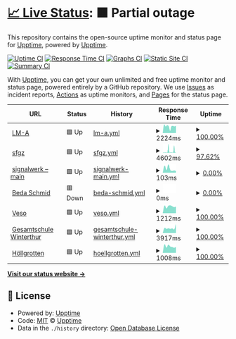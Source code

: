 # [📈 Live Status](https://uptime.signalwerk.ch): <!--live status--> **🟧 Partial outage**

This repository contains the open-source uptime monitor and status page for [Upptime](https://upptime.js.org), powered by [Upptime](https://github.com/upptime/upptime).

[![Uptime CI](https://github.com/signalwerk/upptime/workflows/Uptime%20CI/badge.svg)](https://github.com/signalwerk/upptime/actions?query=workflow%3A%22Uptime+CI%22)
[![Response Time CI](https://github.com/signalwerk/upptime/workflows/Response%20Time%20CI/badge.svg)](https://github.com/signalwerk/upptime/actions?query=workflow%3A%22Response+Time+CI%22)
[![Graphs CI](https://github.com/signalwerk/upptime/workflows/Graphs%20CI/badge.svg)](https://github.com/signalwerk/upptime/actions?query=workflow%3A%22Graphs+CI%22)
[![Static Site CI](https://github.com/signalwerk/upptime/workflows/Static%20Site%20CI/badge.svg)](https://github.com/signalwerk/upptime/actions?query=workflow%3A%22Static+Site+CI%22)
[![Summary CI](https://github.com/signalwerk/upptime/workflows/Summary%20CI/badge.svg)](https://github.com/signalwerk/upptime/actions?query=workflow%3A%22Summary+CI%22)

With [Upptime](https://upptime.js.org), you can get your own unlimited and free uptime monitor and status page, powered entirely by a GitHub repository. We use [Issues](https://github.com/upptime/upptime/issues) as incident reports, [Actions](https://github.com/signalwerk/upptime/actions) as uptime monitors, and [Pages](https://uptime.signalwerk.ch) for the status page.

<!--start: status pages-->
<!-- This summary is generated by Upptime (https://github.com/upptime/upptime) -->
<!-- Do not edit this manually, your changes will be overwritten -->
<!-- prettier-ignore -->
| URL | Status | History | Response Time | Uptime |
| --- | ------ | ------- | ------------- | ------ |
| <img alt="" src="https://icons.duckduckgo.com/ip3/lm-a.ch.ico" height="13"> [LM-A](https://lm-a.ch/) | 🟩 Up | [lm-a.yml](https://github.com/signalwerk/uptime/commits/HEAD/history/lm-a.yml) | <details><summary><img alt="Response time graph" src="./graphs/lm-a/response-time-week.png" height="20"> 2224ms</summary><br><a href="https://uptime.signalwerk.ch/history/lm-a"><img alt="Response time 978" src="https://img.shields.io/endpoint?url=https%3A%2F%2Fraw.githubusercontent.com%2Fsignalwerk%2Fuptime%2FHEAD%2Fapi%2Flm-a%2Fresponse-time.json"></a><br><a href="https://uptime.signalwerk.ch/history/lm-a"><img alt="24-hour response time 2413" src="https://img.shields.io/endpoint?url=https%3A%2F%2Fraw.githubusercontent.com%2Fsignalwerk%2Fuptime%2FHEAD%2Fapi%2Flm-a%2Fresponse-time-day.json"></a><br><a href="https://uptime.signalwerk.ch/history/lm-a"><img alt="7-day response time 2224" src="https://img.shields.io/endpoint?url=https%3A%2F%2Fraw.githubusercontent.com%2Fsignalwerk%2Fuptime%2FHEAD%2Fapi%2Flm-a%2Fresponse-time-week.json"></a><br><a href="https://uptime.signalwerk.ch/history/lm-a"><img alt="30-day response time 2419" src="https://img.shields.io/endpoint?url=https%3A%2F%2Fraw.githubusercontent.com%2Fsignalwerk%2Fuptime%2FHEAD%2Fapi%2Flm-a%2Fresponse-time-month.json"></a><br><a href="https://uptime.signalwerk.ch/history/lm-a"><img alt="1-year response time 1061" src="https://img.shields.io/endpoint?url=https%3A%2F%2Fraw.githubusercontent.com%2Fsignalwerk%2Fuptime%2FHEAD%2Fapi%2Flm-a%2Fresponse-time-year.json"></a></details> | <details><summary><a href="https://uptime.signalwerk.ch/history/lm-a">100.00%</a></summary><a href="https://uptime.signalwerk.ch/history/lm-a"><img alt="All-time uptime 99.90%" src="https://img.shields.io/endpoint?url=https%3A%2F%2Fraw.githubusercontent.com%2Fsignalwerk%2Fuptime%2FHEAD%2Fapi%2Flm-a%2Fuptime.json"></a><br><a href="https://uptime.signalwerk.ch/history/lm-a"><img alt="24-hour uptime 100.00%" src="https://img.shields.io/endpoint?url=https%3A%2F%2Fraw.githubusercontent.com%2Fsignalwerk%2Fuptime%2FHEAD%2Fapi%2Flm-a%2Fuptime-day.json"></a><br><a href="https://uptime.signalwerk.ch/history/lm-a"><img alt="7-day uptime 100.00%" src="https://img.shields.io/endpoint?url=https%3A%2F%2Fraw.githubusercontent.com%2Fsignalwerk%2Fuptime%2FHEAD%2Fapi%2Flm-a%2Fuptime-week.json"></a><br><a href="https://uptime.signalwerk.ch/history/lm-a"><img alt="30-day uptime 100.00%" src="https://img.shields.io/endpoint?url=https%3A%2F%2Fraw.githubusercontent.com%2Fsignalwerk%2Fuptime%2FHEAD%2Fapi%2Flm-a%2Fuptime-month.json"></a><br><a href="https://uptime.signalwerk.ch/history/lm-a"><img alt="1-year uptime 99.88%" src="https://img.shields.io/endpoint?url=https%3A%2F%2Fraw.githubusercontent.com%2Fsignalwerk%2Fuptime%2FHEAD%2Fapi%2Flm-a%2Fuptime-year.json"></a></details>
| <img alt="" src="https://icons.duckduckgo.com/ip3/sfgz.ch.ico" height="13"> [sfgz](https://sfgz.ch/) | 🟩 Up | [sfgz.yml](https://github.com/signalwerk/uptime/commits/HEAD/history/sfgz.yml) | <details><summary><img alt="Response time graph" src="./graphs/sfgz/response-time-week.png" height="20"> 4602ms</summary><br><a href="https://uptime.signalwerk.ch/history/sfgz"><img alt="Response time 1189" src="https://img.shields.io/endpoint?url=https%3A%2F%2Fraw.githubusercontent.com%2Fsignalwerk%2Fuptime%2FHEAD%2Fapi%2Fsfgz%2Fresponse-time.json"></a><br><a href="https://uptime.signalwerk.ch/history/sfgz"><img alt="24-hour response time 8644" src="https://img.shields.io/endpoint?url=https%3A%2F%2Fraw.githubusercontent.com%2Fsignalwerk%2Fuptime%2FHEAD%2Fapi%2Fsfgz%2Fresponse-time-day.json"></a><br><a href="https://uptime.signalwerk.ch/history/sfgz"><img alt="7-day response time 4602" src="https://img.shields.io/endpoint?url=https%3A%2F%2Fraw.githubusercontent.com%2Fsignalwerk%2Fuptime%2FHEAD%2Fapi%2Fsfgz%2Fresponse-time-week.json"></a><br><a href="https://uptime.signalwerk.ch/history/sfgz"><img alt="30-day response time 2268" src="https://img.shields.io/endpoint?url=https%3A%2F%2Fraw.githubusercontent.com%2Fsignalwerk%2Fuptime%2FHEAD%2Fapi%2Fsfgz%2Fresponse-time-month.json"></a><br><a href="https://uptime.signalwerk.ch/history/sfgz"><img alt="1-year response time 1270" src="https://img.shields.io/endpoint?url=https%3A%2F%2Fraw.githubusercontent.com%2Fsignalwerk%2Fuptime%2FHEAD%2Fapi%2Fsfgz%2Fresponse-time-year.json"></a></details> | <details><summary><a href="https://uptime.signalwerk.ch/history/sfgz">97.62%</a></summary><a href="https://uptime.signalwerk.ch/history/sfgz"><img alt="All-time uptime 98.93%" src="https://img.shields.io/endpoint?url=https%3A%2F%2Fraw.githubusercontent.com%2Fsignalwerk%2Fuptime%2FHEAD%2Fapi%2Fsfgz%2Fuptime.json"></a><br><a href="https://uptime.signalwerk.ch/history/sfgz"><img alt="24-hour uptime 96.00%" src="https://img.shields.io/endpoint?url=https%3A%2F%2Fraw.githubusercontent.com%2Fsignalwerk%2Fuptime%2FHEAD%2Fapi%2Fsfgz%2Fuptime-day.json"></a><br><a href="https://uptime.signalwerk.ch/history/sfgz"><img alt="7-day uptime 97.62%" src="https://img.shields.io/endpoint?url=https%3A%2F%2Fraw.githubusercontent.com%2Fsignalwerk%2Fuptime%2FHEAD%2Fapi%2Fsfgz%2Fuptime-week.json"></a><br><a href="https://uptime.signalwerk.ch/history/sfgz"><img alt="30-day uptime 99.45%" src="https://img.shields.io/endpoint?url=https%3A%2F%2Fraw.githubusercontent.com%2Fsignalwerk%2Fuptime%2FHEAD%2Fapi%2Fsfgz%2Fuptime-month.json"></a><br><a href="https://uptime.signalwerk.ch/history/sfgz"><img alt="1-year uptime 98.02%" src="https://img.shields.io/endpoint?url=https%3A%2F%2Fraw.githubusercontent.com%2Fsignalwerk%2Fuptime%2FHEAD%2Fapi%2Fsfgz%2Fuptime-year.json"></a></details>
| <img alt="" src="https://icons.duckduckgo.com/ip3/signalwerk.ch.ico" height="13"> [signalwerk – main](https://signalwerk.ch/) | 🟩 Up | [signalwerk-main.yml](https://github.com/signalwerk/uptime/commits/HEAD/history/signalwerk-main.yml) | <details><summary><img alt="Response time graph" src="./graphs/signalwerk-main/response-time-week.png" height="20"> 103ms</summary><br><a href="https://uptime.signalwerk.ch/history/signalwerk-main"><img alt="Response time 148" src="https://img.shields.io/endpoint?url=https%3A%2F%2Fraw.githubusercontent.com%2Fsignalwerk%2Fuptime%2FHEAD%2Fapi%2Fsignalwerk-main%2Fresponse-time.json"></a><br><a href="https://uptime.signalwerk.ch/history/signalwerk-main"><img alt="24-hour response time 45" src="https://img.shields.io/endpoint?url=https%3A%2F%2Fraw.githubusercontent.com%2Fsignalwerk%2Fuptime%2FHEAD%2Fapi%2Fsignalwerk-main%2Fresponse-time-day.json"></a><br><a href="https://uptime.signalwerk.ch/history/signalwerk-main"><img alt="7-day response time 103" src="https://img.shields.io/endpoint?url=https%3A%2F%2Fraw.githubusercontent.com%2Fsignalwerk%2Fuptime%2FHEAD%2Fapi%2Fsignalwerk-main%2Fresponse-time-week.json"></a><br><a href="https://uptime.signalwerk.ch/history/signalwerk-main"><img alt="30-day response time 137" src="https://img.shields.io/endpoint?url=https%3A%2F%2Fraw.githubusercontent.com%2Fsignalwerk%2Fuptime%2FHEAD%2Fapi%2Fsignalwerk-main%2Fresponse-time-month.json"></a><br><a href="https://uptime.signalwerk.ch/history/signalwerk-main"><img alt="1-year response time 151" src="https://img.shields.io/endpoint?url=https%3A%2F%2Fraw.githubusercontent.com%2Fsignalwerk%2Fuptime%2FHEAD%2Fapi%2Fsignalwerk-main%2Fresponse-time-year.json"></a></details> | <details><summary><a href="https://uptime.signalwerk.ch/history/signalwerk-main">0.00%</a></summary><a href="https://uptime.signalwerk.ch/history/signalwerk-main"><img alt="All-time uptime 50.96%" src="https://img.shields.io/endpoint?url=https%3A%2F%2Fraw.githubusercontent.com%2Fsignalwerk%2Fuptime%2FHEAD%2Fapi%2Fsignalwerk-main%2Fuptime.json"></a><br><a href="https://uptime.signalwerk.ch/history/signalwerk-main"><img alt="24-hour uptime 0.00%" src="https://img.shields.io/endpoint?url=https%3A%2F%2Fraw.githubusercontent.com%2Fsignalwerk%2Fuptime%2FHEAD%2Fapi%2Fsignalwerk-main%2Fuptime-day.json"></a><br><a href="https://uptime.signalwerk.ch/history/signalwerk-main"><img alt="7-day uptime 0.00%" src="https://img.shields.io/endpoint?url=https%3A%2F%2Fraw.githubusercontent.com%2Fsignalwerk%2Fuptime%2FHEAD%2Fapi%2Fsignalwerk-main%2Fuptime-week.json"></a><br><a href="https://uptime.signalwerk.ch/history/signalwerk-main"><img alt="30-day uptime 0.00%" src="https://img.shields.io/endpoint?url=https%3A%2F%2Fraw.githubusercontent.com%2Fsignalwerk%2Fuptime%2FHEAD%2Fapi%2Fsignalwerk-main%2Fuptime-month.json"></a><br><a href="https://uptime.signalwerk.ch/history/signalwerk-main"><img alt="1-year uptime 0.00%" src="https://img.shields.io/endpoint?url=https%3A%2F%2Fraw.githubusercontent.com%2Fsignalwerk%2Fuptime%2FHEAD%2Fapi%2Fsignalwerk-main%2Fuptime-year.json"></a></details>
| <img alt="" src="https://icons.duckduckgo.com/ip3/bedaschmid.ch.ico" height="13"> [Beda Schmid](https://bedaschmid.ch/) | 🟥 Down | [beda-schmid.yml](https://github.com/signalwerk/uptime/commits/HEAD/history/beda-schmid.yml) | <details><summary><img alt="Response time graph" src="./graphs/beda-schmid/response-time-week.png" height="20"> 0ms</summary><br><a href="https://uptime.signalwerk.ch/history/beda-schmid"><img alt="Response time 745" src="https://img.shields.io/endpoint?url=https%3A%2F%2Fraw.githubusercontent.com%2Fsignalwerk%2Fuptime%2FHEAD%2Fapi%2Fbeda-schmid%2Fresponse-time.json"></a><br><a href="https://uptime.signalwerk.ch/history/beda-schmid"><img alt="24-hour response time 0" src="https://img.shields.io/endpoint?url=https%3A%2F%2Fraw.githubusercontent.com%2Fsignalwerk%2Fuptime%2FHEAD%2Fapi%2Fbeda-schmid%2Fresponse-time-day.json"></a><br><a href="https://uptime.signalwerk.ch/history/beda-schmid"><img alt="7-day response time 0" src="https://img.shields.io/endpoint?url=https%3A%2F%2Fraw.githubusercontent.com%2Fsignalwerk%2Fuptime%2FHEAD%2Fapi%2Fbeda-schmid%2Fresponse-time-week.json"></a><br><a href="https://uptime.signalwerk.ch/history/beda-schmid"><img alt="30-day response time 0" src="https://img.shields.io/endpoint?url=https%3A%2F%2Fraw.githubusercontent.com%2Fsignalwerk%2Fuptime%2FHEAD%2Fapi%2Fbeda-schmid%2Fresponse-time-month.json"></a><br><a href="https://uptime.signalwerk.ch/history/beda-schmid"><img alt="1-year response time 708" src="https://img.shields.io/endpoint?url=https%3A%2F%2Fraw.githubusercontent.com%2Fsignalwerk%2Fuptime%2FHEAD%2Fapi%2Fbeda-schmid%2Fresponse-time-year.json"></a></details> | <details><summary><a href="https://uptime.signalwerk.ch/history/beda-schmid">0.00%</a></summary><a href="https://uptime.signalwerk.ch/history/beda-schmid"><img alt="All-time uptime 67.47%" src="https://img.shields.io/endpoint?url=https%3A%2F%2Fraw.githubusercontent.com%2Fsignalwerk%2Fuptime%2FHEAD%2Fapi%2Fbeda-schmid%2Fuptime.json"></a><br><a href="https://uptime.signalwerk.ch/history/beda-schmid"><img alt="24-hour uptime 0.00%" src="https://img.shields.io/endpoint?url=https%3A%2F%2Fraw.githubusercontent.com%2Fsignalwerk%2Fuptime%2FHEAD%2Fapi%2Fbeda-schmid%2Fuptime-day.json"></a><br><a href="https://uptime.signalwerk.ch/history/beda-schmid"><img alt="7-day uptime 0.00%" src="https://img.shields.io/endpoint?url=https%3A%2F%2Fraw.githubusercontent.com%2Fsignalwerk%2Fuptime%2FHEAD%2Fapi%2Fbeda-schmid%2Fuptime-week.json"></a><br><a href="https://uptime.signalwerk.ch/history/beda-schmid"><img alt="30-day uptime 0.00%" src="https://img.shields.io/endpoint?url=https%3A%2F%2Fraw.githubusercontent.com%2Fsignalwerk%2Fuptime%2FHEAD%2Fapi%2Fbeda-schmid%2Fuptime-month.json"></a><br><a href="https://uptime.signalwerk.ch/history/beda-schmid"><img alt="1-year uptime 40.70%" src="https://img.shields.io/endpoint?url=https%3A%2F%2Fraw.githubusercontent.com%2Fsignalwerk%2Fuptime%2FHEAD%2Fapi%2Fbeda-schmid%2Fuptime-year.json"></a></details>
| <img alt="" src="https://icons.duckduckgo.com/ip3/www.veso.ch.ico" height="13"> [Veso](https://www.veso.ch/) | 🟩 Up | [veso.yml](https://github.com/signalwerk/uptime/commits/HEAD/history/veso.yml) | <details><summary><img alt="Response time graph" src="./graphs/veso/response-time-week.png" height="20"> 1212ms</summary><br><a href="https://uptime.signalwerk.ch/history/veso"><img alt="Response time 1297" src="https://img.shields.io/endpoint?url=https%3A%2F%2Fraw.githubusercontent.com%2Fsignalwerk%2Fuptime%2FHEAD%2Fapi%2Fveso%2Fresponse-time.json"></a><br><a href="https://uptime.signalwerk.ch/history/veso"><img alt="24-hour response time 1180" src="https://img.shields.io/endpoint?url=https%3A%2F%2Fraw.githubusercontent.com%2Fsignalwerk%2Fuptime%2FHEAD%2Fapi%2Fveso%2Fresponse-time-day.json"></a><br><a href="https://uptime.signalwerk.ch/history/veso"><img alt="7-day response time 1212" src="https://img.shields.io/endpoint?url=https%3A%2F%2Fraw.githubusercontent.com%2Fsignalwerk%2Fuptime%2FHEAD%2Fapi%2Fveso%2Fresponse-time-week.json"></a><br><a href="https://uptime.signalwerk.ch/history/veso"><img alt="30-day response time 1320" src="https://img.shields.io/endpoint?url=https%3A%2F%2Fraw.githubusercontent.com%2Fsignalwerk%2Fuptime%2FHEAD%2Fapi%2Fveso%2Fresponse-time-month.json"></a><br><a href="https://uptime.signalwerk.ch/history/veso"><img alt="1-year response time 1341" src="https://img.shields.io/endpoint?url=https%3A%2F%2Fraw.githubusercontent.com%2Fsignalwerk%2Fuptime%2FHEAD%2Fapi%2Fveso%2Fresponse-time-year.json"></a></details> | <details><summary><a href="https://uptime.signalwerk.ch/history/veso">100.00%</a></summary><a href="https://uptime.signalwerk.ch/history/veso"><img alt="All-time uptime 99.98%" src="https://img.shields.io/endpoint?url=https%3A%2F%2Fraw.githubusercontent.com%2Fsignalwerk%2Fuptime%2FHEAD%2Fapi%2Fveso%2Fuptime.json"></a><br><a href="https://uptime.signalwerk.ch/history/veso"><img alt="24-hour uptime 100.00%" src="https://img.shields.io/endpoint?url=https%3A%2F%2Fraw.githubusercontent.com%2Fsignalwerk%2Fuptime%2FHEAD%2Fapi%2Fveso%2Fuptime-day.json"></a><br><a href="https://uptime.signalwerk.ch/history/veso"><img alt="7-day uptime 100.00%" src="https://img.shields.io/endpoint?url=https%3A%2F%2Fraw.githubusercontent.com%2Fsignalwerk%2Fuptime%2FHEAD%2Fapi%2Fveso%2Fuptime-week.json"></a><br><a href="https://uptime.signalwerk.ch/history/veso"><img alt="30-day uptime 100.00%" src="https://img.shields.io/endpoint?url=https%3A%2F%2Fraw.githubusercontent.com%2Fsignalwerk%2Fuptime%2FHEAD%2Fapi%2Fveso%2Fuptime-month.json"></a><br><a href="https://uptime.signalwerk.ch/history/veso"><img alt="1-year uptime 99.99%" src="https://img.shields.io/endpoint?url=https%3A%2F%2Fraw.githubusercontent.com%2Fsignalwerk%2Fuptime%2FHEAD%2Fapi%2Fveso%2Fuptime-year.json"></a></details>
| <img alt="" src="https://icons.duckduckgo.com/ip3/gesamtschulewinterthur.ch.ico" height="13"> [Gesamtschule Winterthur](https://gesamtschulewinterthur.ch/) | 🟩 Up | [gesamtschule-winterthur.yml](https://github.com/signalwerk/uptime/commits/HEAD/history/gesamtschule-winterthur.yml) | <details><summary><img alt="Response time graph" src="./graphs/gesamtschule-winterthur/response-time-week.png" height="20"> 3917ms</summary><br><a href="https://uptime.signalwerk.ch/history/gesamtschule-winterthur"><img alt="Response time 1602" src="https://img.shields.io/endpoint?url=https%3A%2F%2Fraw.githubusercontent.com%2Fsignalwerk%2Fuptime%2FHEAD%2Fapi%2Fgesamtschule-winterthur%2Fresponse-time.json"></a><br><a href="https://uptime.signalwerk.ch/history/gesamtschule-winterthur"><img alt="24-hour response time 6970" src="https://img.shields.io/endpoint?url=https%3A%2F%2Fraw.githubusercontent.com%2Fsignalwerk%2Fuptime%2FHEAD%2Fapi%2Fgesamtschule-winterthur%2Fresponse-time-day.json"></a><br><a href="https://uptime.signalwerk.ch/history/gesamtschule-winterthur"><img alt="7-day response time 3917" src="https://img.shields.io/endpoint?url=https%3A%2F%2Fraw.githubusercontent.com%2Fsignalwerk%2Fuptime%2FHEAD%2Fapi%2Fgesamtschule-winterthur%2Fresponse-time-week.json"></a><br><a href="https://uptime.signalwerk.ch/history/gesamtschule-winterthur"><img alt="30-day response time 4137" src="https://img.shields.io/endpoint?url=https%3A%2F%2Fraw.githubusercontent.com%2Fsignalwerk%2Fuptime%2FHEAD%2Fapi%2Fgesamtschule-winterthur%2Fresponse-time-month.json"></a><br><a href="https://uptime.signalwerk.ch/history/gesamtschule-winterthur"><img alt="1-year response time 1680" src="https://img.shields.io/endpoint?url=https%3A%2F%2Fraw.githubusercontent.com%2Fsignalwerk%2Fuptime%2FHEAD%2Fapi%2Fgesamtschule-winterthur%2Fresponse-time-year.json"></a></details> | <details><summary><a href="https://uptime.signalwerk.ch/history/gesamtschule-winterthur">100.00%</a></summary><a href="https://uptime.signalwerk.ch/history/gesamtschule-winterthur"><img alt="All-time uptime 99.99%" src="https://img.shields.io/endpoint?url=https%3A%2F%2Fraw.githubusercontent.com%2Fsignalwerk%2Fuptime%2FHEAD%2Fapi%2Fgesamtschule-winterthur%2Fuptime.json"></a><br><a href="https://uptime.signalwerk.ch/history/gesamtschule-winterthur"><img alt="24-hour uptime 100.00%" src="https://img.shields.io/endpoint?url=https%3A%2F%2Fraw.githubusercontent.com%2Fsignalwerk%2Fuptime%2FHEAD%2Fapi%2Fgesamtschule-winterthur%2Fuptime-day.json"></a><br><a href="https://uptime.signalwerk.ch/history/gesamtschule-winterthur"><img alt="7-day uptime 100.00%" src="https://img.shields.io/endpoint?url=https%3A%2F%2Fraw.githubusercontent.com%2Fsignalwerk%2Fuptime%2FHEAD%2Fapi%2Fgesamtschule-winterthur%2Fuptime-week.json"></a><br><a href="https://uptime.signalwerk.ch/history/gesamtschule-winterthur"><img alt="30-day uptime 100.00%" src="https://img.shields.io/endpoint?url=https%3A%2F%2Fraw.githubusercontent.com%2Fsignalwerk%2Fuptime%2FHEAD%2Fapi%2Fgesamtschule-winterthur%2Fuptime-month.json"></a><br><a href="https://uptime.signalwerk.ch/history/gesamtschule-winterthur"><img alt="1-year uptime 100.00%" src="https://img.shields.io/endpoint?url=https%3A%2F%2Fraw.githubusercontent.com%2Fsignalwerk%2Fuptime%2FHEAD%2Fapi%2Fgesamtschule-winterthur%2Fuptime-year.json"></a></details>
| <img alt="" src="https://icons.duckduckgo.com/ip3/www.hoellgrotten.ch.ico" height="13"> [Höllgrotten](https://www.hoellgrotten.ch/) | 🟩 Up | [hoellgrotten.yml](https://github.com/signalwerk/uptime/commits/HEAD/history/hoellgrotten.yml) | <details><summary><img alt="Response time graph" src="./graphs/hoellgrotten/response-time-week.png" height="20"> 1008ms</summary><br><a href="https://uptime.signalwerk.ch/history/hoellgrotten"><img alt="Response time 1121" src="https://img.shields.io/endpoint?url=https%3A%2F%2Fraw.githubusercontent.com%2Fsignalwerk%2Fuptime%2FHEAD%2Fapi%2Fhoellgrotten%2Fresponse-time.json"></a><br><a href="https://uptime.signalwerk.ch/history/hoellgrotten"><img alt="24-hour response time 907" src="https://img.shields.io/endpoint?url=https%3A%2F%2Fraw.githubusercontent.com%2Fsignalwerk%2Fuptime%2FHEAD%2Fapi%2Fhoellgrotten%2Fresponse-time-day.json"></a><br><a href="https://uptime.signalwerk.ch/history/hoellgrotten"><img alt="7-day response time 1008" src="https://img.shields.io/endpoint?url=https%3A%2F%2Fraw.githubusercontent.com%2Fsignalwerk%2Fuptime%2FHEAD%2Fapi%2Fhoellgrotten%2Fresponse-time-week.json"></a><br><a href="https://uptime.signalwerk.ch/history/hoellgrotten"><img alt="30-day response time 1151" src="https://img.shields.io/endpoint?url=https%3A%2F%2Fraw.githubusercontent.com%2Fsignalwerk%2Fuptime%2FHEAD%2Fapi%2Fhoellgrotten%2Fresponse-time-month.json"></a><br><a href="https://uptime.signalwerk.ch/history/hoellgrotten"><img alt="1-year response time 1135" src="https://img.shields.io/endpoint?url=https%3A%2F%2Fraw.githubusercontent.com%2Fsignalwerk%2Fuptime%2FHEAD%2Fapi%2Fhoellgrotten%2Fresponse-time-year.json"></a></details> | <details><summary><a href="https://uptime.signalwerk.ch/history/hoellgrotten">100.00%</a></summary><a href="https://uptime.signalwerk.ch/history/hoellgrotten"><img alt="All-time uptime 99.96%" src="https://img.shields.io/endpoint?url=https%3A%2F%2Fraw.githubusercontent.com%2Fsignalwerk%2Fuptime%2FHEAD%2Fapi%2Fhoellgrotten%2Fuptime.json"></a><br><a href="https://uptime.signalwerk.ch/history/hoellgrotten"><img alt="24-hour uptime 100.00%" src="https://img.shields.io/endpoint?url=https%3A%2F%2Fraw.githubusercontent.com%2Fsignalwerk%2Fuptime%2FHEAD%2Fapi%2Fhoellgrotten%2Fuptime-day.json"></a><br><a href="https://uptime.signalwerk.ch/history/hoellgrotten"><img alt="7-day uptime 100.00%" src="https://img.shields.io/endpoint?url=https%3A%2F%2Fraw.githubusercontent.com%2Fsignalwerk%2Fuptime%2FHEAD%2Fapi%2Fhoellgrotten%2Fuptime-week.json"></a><br><a href="https://uptime.signalwerk.ch/history/hoellgrotten"><img alt="30-day uptime 100.00%" src="https://img.shields.io/endpoint?url=https%3A%2F%2Fraw.githubusercontent.com%2Fsignalwerk%2Fuptime%2FHEAD%2Fapi%2Fhoellgrotten%2Fuptime-month.json"></a><br><a href="https://uptime.signalwerk.ch/history/hoellgrotten"><img alt="1-year uptime 99.96%" src="https://img.shields.io/endpoint?url=https%3A%2F%2Fraw.githubusercontent.com%2Fsignalwerk%2Fuptime%2FHEAD%2Fapi%2Fhoellgrotten%2Fuptime-year.json"></a></details>

<!--end: status pages-->

[**Visit our status website →**](https://uptime.signalwerk.ch)

## 📄 License

- Powered by: [Upptime](https://github.com/upptime/upptime)
- Code: [MIT](./LICENSE) © [Upptime](https://upptime.js.org)
- Data in the `./history` directory: [Open Database License](https://opendatacommons.org/licenses/odbl/1-0/)
